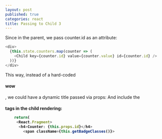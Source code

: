 ```yaml
---
layout: post
published: true
categories: react
title: Passing to Child 3
---
```



Since in the parent, we pass counter.id as an attribute:

```javascript
<div>
  {this.state.counters.map(counter => (
    <Child key={counter.id} value={counter.value} id={counter.id} />
  ))}
</div>
```

This way, instead of a hard-coded <h4> wow </h4>, we could have a dynamic title passed via props:
And include the <h4> tags in the child rendering:

```javascript
    return(
     <React.Fragment>
      <h4>Counter: {this.props.id}</h4>
        <span className={this.getBadgeClasses()}>
```
